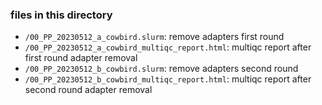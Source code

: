 ### files in this directory

- `/00_PP_20230512_a_cowbird.slurm`: remove adapters first round
- `/00_PP_20230512_a_cowbird_multiqc_report.html`: multiqc report after first round adapter removal
- `/00_PP_20230512_b_cowbird.slurm`: remove adapters second round
- `/00_PP_20230512_b_cowbird_multiqc_report.html`: multiqc report after second round adapter removal
